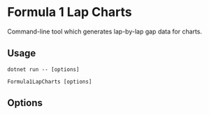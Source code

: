# Formula 1 Lap Charts

Command-line tool which generates lap-by-lap gap data for charts.

## Usage

```
dotnet run -- [options]
```
```
Formula1LapCharts [options]
```

## Options
